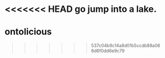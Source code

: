 <<<<<<< HEAD
go jump into a lake.
=======
ontolicious
===========
>>>>>>> 537c04b9c14a8d01b5ccdb88a066d6f0dd6e9c79
